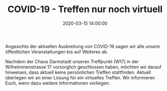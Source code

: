 ﻿---
template: "blog_entry.html"
title: "COVID-19 - Treffen nur noch virtuell"
date: 2020-03-15 14:00:00
categories: community
---
Angesichts der aktuellen Ausbreitung von COVID-19 sagen wir alle unsere öffentlichen Veranstaltungen bis auf Weiteres ab.

<!-- more -->

Nachdem der Chaos Darmstadt unseren Treffpunkt (W17) in der Wilhelminenstrasse 17 vorsorglich geschlossen haben, möchten wir darauf hinweisen, dass aktuell keine persönlichen Treffen stattfinden.
Aktuell überlegen wir an einer Lösung für ein virtuelles Treffen.
Wir informieren Euch, wenn dazu weitere Informationen vorliegen.
